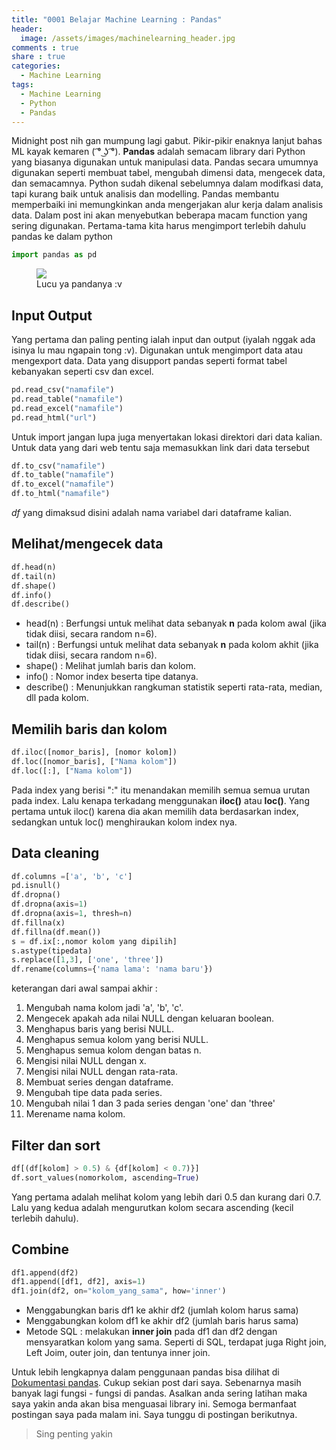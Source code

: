 ```yaml
---
title: "0001 Belajar Machine Learning : Pandas"
header:
  image: /assets/images/machinelearning_header.jpg
comments : true
share : true
categories:
  - Machine Learning
tags:
  - Machine Learning
  - Python
  - Pandas
---
```


Midnight post nih gan mumpung lagi gabut. Pikir-pikir enaknya lanjut bahas ML kayak kemaren ( ͡° ͜ʖ ͡°). **Pandas** adalah semacam library dari Python yang biasanya digunakan untuk manipulasi data. Pandas secara umumnya digunakan seperti membuat tabel, mengubah dimensi data, mengecek data, dan semacamnya. Python sudah dikenal sebelumnya dalam modifkasi data, tapi kurang baik untuk analisis dan modelling. Pandas membantu memperbaiki ini memungkinkan anda mengerjakan alur kerja dalam analisis data. Dalam post ini akan menyebutkan beberapa macam function yang sering digunakan. Pertama-tama kita harus mengimport terlebih dahulu pandas ke dalam python

```python
import pandas as pd
```

<figure>
  <img src="https://blogunik.com/wp-content/uploads/2017/04/keunikan-bulu-panda-1.jpg">
  <figcaption>Lucu ya pandanya :v</figcaption>
</figure>

## Input Output
Yang pertama dan paling penting ialah input dan output (iyalah nggak ada isinya lu mau ngapain tong :v). Digunakan untuk mengimport data atau mengexport data. Data yang disupport pandas seperti format tabel kebanyakan seperti csv dan excel.

```python
pd.read_csv("namafile")
pd.read_table("namafile")
pd.read_excel("namafile")
pd.read_html("url")
```

Untuk import jangan lupa juga menyertakan lokasi direktori dari data kalian. Untuk data yang dari web tentu saja memasukkan link dari data tersebut

```python
df.to_csv("namafile")
df.to_table("namafile")
df.to_excel("namafile")
df.to_html("namafile")
```

*df* yang dimaksud disini adalah nama variabel dari dataframe kalian.

## Melihat/mengecek data

```python
df.head(n)
df.tail(n)
df.shape()
df.info()
df.describe()
```

* head(n) : Berfungsi untuk melihat data sebanyak **n** pada kolom awal (jika tidak diisi, secara random n=6).
* tail(n) : Berfungsi untuk melihat data sebanyak **n** pada kolom akhit (jika tidak diisi, secara random n=6).
* shape() : Melihat jumlah baris dan kolom.
* info() : Nomor index beserta tipe datanya.
* describe() : Menunjukkan rangkuman statistik seperti rata-rata, median, dll pada kolom.

## Memilih baris dan kolom

```python
df.iloc([nomor_baris], [nomor kolom])
df.loc([nomor_baris], ["Nama kolom"])
df.loc([:], ["Nama kolom"])
``` 

Pada index yang berisi ":" itu menandakan memilih semua semua urutan pada index. Lalu kenapa terkadang menggunakan **iloc()** atau **loc()**. Yang pertama untuk iloc() karena dia akan memilih data berdasarkan index, sedangkan untuk loc() menghiraukan kolom index nya. 

## Data cleaning

```python
df.columns =['a', 'b', 'c']
pd.isnull()
df.dropna()
df.dropna(axis=1)
df.dropna(axis=1, thresh=n)
df.fillna(x)
df.fillna(df.mean())
s = df.ix[:,nomor kolom yang dipilih]
s.astype(tipedata)
s.replace([1,3], ['one', 'three'])
df.rename(columns={'nama lama': 'nama baru'})
```

keterangan dari awal sampai akhir :
1. Mengubah nama kolom jadi 'a', 'b', 'c'.
2. Mengecek apakah ada nilai NULL dengan keluaran boolean.
3. Menghapus baris yang berisi NULL.
4. Menghapus semua kolom yang berisi NULL.
5. Menghapus semua kolom dengan batas n.
6. Mengisi nilai NULL dengan x.
7. Mengisi nilai NULL dengan rata-rata.
8. Membuat series dengan dataframe.
9. Mengubah tipe data pada series.
10. Mengubah nilai 1 dan 3 pada series dengan 'one' dan 'three'
11. Merename nama kolom.

## Filter dan sort

```python
df[(df[kolom] > 0.5) & {df[kolom] < 0.7)}]
df.sort_values(nomorkolom, ascending=True)
```

Yang pertama adalah melihat kolom yang lebih dari 0.5 dan kurang dari 0.7. Lalu yang kedua adalah mengurutkan kolom secara ascending (kecil terlebih dahulu).

## Combine

```python
df1.append(df2)
df1.append([df1, df2], axis=1)
df1.join(df2, on="kolom_yang_sama", how='inner')
```

* Menggabungkan baris df1 ke akhir df2 (jumlah kolom harus sama)
* Menggabungkan kolom df1 ke akhir df2 (jumlah baris harus sama)
* Metode SQL : melakukan **inner join** pada df1 dan df2 dengan mensyaratkan kolom yang sama. Seperti di SQL, terdapat juga Right join, Left Joim, outer join, dan tentunya inner join.

Untuk lebih lengkapnya dalam penggunaan pandas bisa dilihat di [Dokumentasi pandas]("https://pandas.pydata.org/pandas-docs/stable/index.html"). Cukup sekian post dari saya. Sebenarnya masih banyak lagi fungsi - fungsi di pandas. Asalkan anda sering latihan maka saya yakin anda akan bisa menguasai library ini. Semoga bermanfaat postingan saya pada malam ini. Saya tunggu di postingan berikutnya.

>Sing penting yakin
